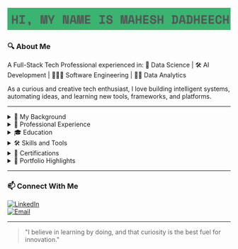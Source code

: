 <p align="center">
  <img src="https://github.com/mahesh2799/mahesh2799/blob/main/Screenshot%202025-03-28%20202426.png" />
</p>

### 🔍 About Me

A Full-Stack Tech Professional experienced in: 🧠 Data Science | 🛠️ AI Development | 👨🏻‍💻 Software Engineering | 🕵🏻 Data Analytics

As a curious and creative tech enthusiast, I love building intelligent systems, automating ideas, and learning new tools, frameworks, and platforms.

---

<details>
<summary>👨 My Background</summary>

I started my journey in 2020 with a strong foundation in Python and Java, working on basic projects in software development and data analysis. Over time, my interest in intelligent systems and automation led me into the world of Machine Learning, Deep Learning, and NLP. I began experimenting with libraries like Scikit-learn, TensorFlow, and Keras, building predictive models and learning how to handle messy real-world data.

While working as a Software Developer and AI Development Analyst, I got hands-on experience designing scalable systems, building and testing APIs, training ML models, and working with data end-to-end, from extraction to deployment.

My toolkit gradually expanded to include Big Data tools like Apache Hadoop, Hive, and PySpark, along with Visualization tools such as Tableau, Power BI, and advanced Excel dashboards. I’ve also worked with cloud platforms like AWS, Google Cloud and Microsoft Azure, integrating storage, compute, and model deployment services into my work.

I enjoy taking ownership of projects, whether it's building a neural network for time series forecasting or leading a team in fast-paced operational environments. I believe that combining technical depth with clear communication and collaboration is key to delivering real value.

Over the years, I’ve worked in diverse domains, including eCommerce, logistics, and customer analytics, bringing a balance of technical expertise, business understanding, and a people-first mindset.

Today, I’m constantly experimenting with AI workflows, LLMs, and automation pipelines, aiming to build things that are not just smart but actually useful.

</details>

<details>
<summary>💼 Professional Experience</summary>

#### 🔹 AI Development Analyst Intern – Semper8 International Ltd. | Sept 2024 – Dec 2024

At Semper8, I was deeply involved in developing an innovative, AI-powered Human Resources Intelligence Platform aimed at revolutionizing internal recruitment workflows. My role blended AI engineering, data pipeline design, and applied research, transforming experimental models into production-ready components used by internal decision-makers.

- **Speech-to-Text Intelligence**: Integrated and fine-tuned a Wav2Vec2-based speech recognition model, significantly improving transcription accuracy for candidate video responses.  
- **Emotion Recognition Pipeline**: Built and deployed a custom LSTM-based emotion identification model to assess vocal tone and emotional sentiment, enabling HR teams to better understand candidate personality traits during screening.  
- **Smart Video-to-Insight System**: Designed an end-to-end pipeline to extract, process, and analyze video/audio data stored in MongoDB, storing outputs as structured insights mapped to candidates and job IDs.  
- **Semantic Matching Engine**: Contributed to building a semantic vector search system for intelligent candidate-job matching using embeddings and OpenAI APIs.  
- **Cloud & Data Engineering**: Built PySpark-based ETL workflows to handle large-scale unstructured data with seamless integration across MongoDB, MariaDB, and Hadoop ecosystems, all deployed in an Azure environment.  
- **Agile Collaboration & Delivery**: Delivered key project milestones, wrote technical documentation, and demoed AI pipelines to cross-functional teams and stakeholders.

This experience pushed me beyond model development; it allowed me to contribute to a fully integrated, scalable AI system that shapes how modern HR teams operate.

Skills & Tools: Python, PySpark, Wav2Vec2, LSTM, OpenAI Embeddings, MongoDB, Hadoop, MariaDB, Azure, REST APIs, Git, NLP, Data Engineering, Model Deployment, Semantic Search, Team Collaboration


#### 🔹 Software Developer & Tester – HashedIn by Deloitte | August 2022 – December 2022

At HashedIn by Deloitte, I played a pivotal role in "Project DNA," a comprehensive initiative aimed at creating a robust framework for employee management tools. My contributions included developing and automating test scripts, which ensured the optimal performance of the software. I helped to build more streamlined workflow, reducing the time required for manual testing and increasing the accuracy of the test outcomes.

-	**Automation Expertise**: Developed and executed 50% of the automation test scripts, ensuring the seamless performance of employee management tools.
-	**Collaboration**: Worked closely with cross-functional teams, using Jira to monitor progress and ensure the timely delivery of project milestones.
-	**Efficiency Gains**: Improved testing processes, which contributed to a 30% reduction in time spent on manual testing tasks.

Skills & Tools: Java, Selenium, TestNG, JUnit, Jira, Agile, Git, REST APIs


#### 🔹 Software Developer & Tester Intern – HashedIn by Deloitte | March 2022 – July 2022

During my internship at HashedIn by Deloitte, I gained hands-on experience with various frameworks, focusing on automation and API testing. My ability to quickly adapt to new technologies allowed me to contribute effectively to the team and deliver high-quality software solutions.

-	**Framework Proficiency**: Gained expertise in Selenium, utilizing Java and Python to automate testing processes.
- **API Testing**: Leveraged Postman for API testing, enhancing the robustness and reliability of the software.
-	**Innovative Problem Solving**: Identified and resolved key issues in test cases, improving the overall efficiency of the development process.

Skills & Tools: Selenium, Java, Python, Postman, REST APIs, Git


#### 🔹 Cloud Engineer Intern – Synoptek, India | Jan 2022 – Feb 2022

As a Cloud Engineer Intern at Synoptek, I immersed myself in cloud infrastructure management using Microsoft Azure. My role involved creating and deploying virtual machines, which provided clients with reliable and scalable solutions tailored to their specific needs.

-	**Azure Expertise**: Developed and deployed multiple virtual machines, showcasing my proficiency in cloud infrastructure management.
-	**Client Solutions**: Installed and configured virtual machines on client servers, ensuring smooth and efficient operations.
-	**Problem Resolution**: Addressed and resolved technical challenges related to cloud deployments, contributing to client satisfaction.

Skills & Tools: Microsoft Azure, PowerShell, Linux, VM Deployment, Networking, System Configuration


#### 🔹 Frontend Engineer Intern – Celebal Technologies | June 2021 – August 2021

At Celebal Technologies, I was tasked with implementing email functionalities, which played a critical role in enhancing communication capabilities within the organization's software products. My work on both Pop3 and Google SMTP servers ensured reliable and secure email operations.

-	**Email Integration**: Successfully implemented email functionalities using Pop3 and Google SMTP servers, improving the software’s communication features.
-	**Technical Implementation**: Wrote and debugged code to integrate email services, ensuring smooth and reliable message delivery.
-	**Collaboration**: Worked closely with backend developers to integrate email functionalities seamlessly into the existing software architecture.

Skills & Tools: Python, SMTP, Pop3, Git, Email Protocols, REST API


</details>

<details>
<summary>🎓 Education</summary>

**Postgraduate Certificate – Applied AI Solutions Development**  
George Brown College, Toronto (Jan 2024-Dec 2024) – GPA: 3.82/4  

This intensive postgraduate program focuses on practical, industry-ready applications of Artificial Intelligence. Through hands-on projects and collaborative learning, I’ve gained expertise in areas such as:
-	**Machine Learning & Deep Learning**: Building models using Scikit-learn, TensorFlow, Keras, and PyTorch for real-world use cases.
-	**Natural Language Processing (NLP)**: Working with text classification, sentiment analysis, embeddings, and LLM integration.
-	**Big Data & Cloud Computing**: Using PySpark, Hadoop, and deploying models and pipelines on platforms like Azure and GCP.
-	**MLOps & Automation**: Learning to scale ML models into production environments using version control, testing, and automation tools.

The program also emphasized Agile development, collaboration, and communication, all of which I applied during my co-op and in personal projects.



**Bachelor of Technology(B.Tech) – Computer Science**  
UPES, Dehradun (2018-2022) 

My undergraduate program gave me a strong foundation in computer science principles, including:
-	Object-oriented programming, Data Structures, and Algorithms
-	Full-stack development using Java, Python, and basic HTML/CSS
-	Database management with MySQL, MariaDB, and SQL queries
-	Early exposure to AI, including basic machine learning models and data visualization tools

I also participated in technical clubs, coding challenges, and collaborative projects that built my problem-solving and teamwork skills early in my journey.



**Postgraduate Certificate – Human Resources Management**  
York University, Toronto (2023)

While my primary focus remains in tech, this certification helped me better understand organizational behavior, communication strategies, and professional development frameworks, all of which complement my collaborative and leadership style in tech teams.


</details>

<details>
<summary>🛠️ Skills and Tools</summary>

**👨‍💻 Programming Languages**  
Python, Java, SQL, Bash, HTML/CSS, JavaScript (Basics)

**🤖 AI & Machine Learning**  
- Scikit-learn, TensorFlow, Keras, PyTorch, XGBoost, LightGBM  
- Supervised & Unsupervised Learning, Regression, Classification, Clustering, Model Evaluation  
- Deep Learning Architectures: ANN, CNN, RNN, LSTM, ResNet, Transfer Learning  
- Model Optimization: Hyperparameter Tuning, Grid Search, Cross-validation  

**🗣️ Natural Language Processing (NLP)**  
- Wav2Vec2, OpenAI APIs, NLTK, SpaCy, TextBlob, HuggingFace Transformers  
- Text Classification, Sentiment Analysis, Tokenization, NER, Embeddings, Semantic Search  

**💾 Data Engineering & Big Data**  
- PySpark, Hadoop (HDFS, Hive, Pig), MongoDB, MariaDB, MySQL, PostgreSQL  
- ETL Pipelines, Data Cleaning, Data Wrangling, Schema Design  

**☁️ Cloud & DevOps**  
- Microsoft Azure: Blob Storage, Azure ML, Synapse, ADF  
- Google Cloud Platform (GCP): BigQuery, Cloud Storage *(Basics)*  
- Tools: Docker, Git, GitHub, VSCode, Postman, Notion  
- API Development & Testing: Flask, REST APIs, Postman  

**📊 Data Visualization & Business Intelligence**  
Tableau, Power BI, Excel (Advanced), Matplotlib, Seaborn, Plotly, Folium  

**🔧 Tools & Workflow**  
Jupyter Notebooks, Selenium, Git/GitHub, Agile (Scrum/Kanban), CI/CD Concepts  

**💬 Soft Skills**  
- Leadership & Team Management  
- Communication & Public Speaking  
- Analytical Thinking & Problem Solving  
- Time Management & Client Collaboration  
- Presentation & Documentation  
- Inquisitive and Quick Learner


</details>

<details>
<summary>📜 Certifications</summary>

- [✅ Python for Data Science, AI & Development](https://www.coursera.org/account/accomplishments/verify/LX2W8WRZVTTN)
- [✅ Software Development Processes and Methodologies](https://www.coursera.org/account/accomplishments/verify/XMB7HKU2QLGD)
- [✅ SQL for Data Science](https://www.coursera.org/account/accomplishments/verify/S39N9BT6TJ8F)
- [✅ Responsive Website Basics: Code with HTML, CSS, and JavaScript](https://www.coursera.org/account/accomplishments/verify/454RVTW5EELP)
- [✅ Technical Support Fundamentals](https://www.coursera.org/account/accomplishments/verify/KN34D2STWTK8)

</details>

<details>
<summary>📂 Portfolio Highlights</summary>

### 🌡️ - [✅ Economic Impacts of Climate Shifts](https://github.com/mahesh2799/Economic-Impacts-Of-Climate-Shifts)


This project analyzes and predicts the socio-economic impact of disasters in Canada using big data techniques. By integrating weather conditions with economic indicators such as house prices, food prices, inflation rates, and casualty trends, we identify patterns and correlations to inform disaster preparedness strategies.

Key Features
-	Big Data Integration: Collected disaster-related data from Hadoop, MongoDB, MariaDB, Snowflake, and Azure SQL Server Express for large-scale analysis.
-	ETL Pipeline Development: Designed a robust PySpark-based ETL pipeline for seamless data extraction, transformation, and loading.
-	Exploratory & Predictive Analysis: Applied EDA, correlation analysis, and forecasting models to assess economic disruptions due to disasters.
-	Data Visualization: Developed interactive dashboards in Power BI to illustrate disaster-driven market fluctuations.
-	Key Insights: Identified strong links between disaster events and price volatility in essential commodities and housing markets.

Skills Gained
-	Big Data Processing & Storage: Hadoop, PySpark, MongoDB, Snowflake, and MariaDB.
-	Data Engineering: ETL pipeline development, data cleaning, and preprocessing.
-	Machine Learning & Analytics: Forecasting economic trends using disaster-related data.
-	Data Visualization & Business Intelligence: Power BI dashboards and data storytelling.
-	Problem-Solving & Critical Thinking: Handling data inconsistencies and deriving meaningful insights. 


### 🤖 [End-to-End Machine Learning Model](https://github.com/mahesh2799/EndToEndMLProject)

This project focuses on building an end-to-end machine learning pipeline for predicting student performance based on various demographic and educational factors. The implementation follows best practices in modular coding, logging, exception handling, and version control using GitHub.

Project Overview
-	Developed an end-to-end ML pipeline for predicting students' test scores based on attributes such as gender, parental education, lunch type, and test preparation course.
-	Implemented data ingestion, transformation, model training, evaluation, and deployment in a structured, modular format.
-	Used logging and exception handling to improve debugging and maintainability.
-	Created training and prediction pipelines to automate the workflow.

Key Features
-	End-to-End ML Pipeline: Implemented data ingestion, transformation, model training, and evaluation.
-	Modular Project Structure: Created reusable components for scalability and maintainability.
-	Feature Engineering: Processed categorical and numerical data, generated new features, and handled missing values.
-	Model Selection & Evaluation: Compared multiple regression models and selected the best based on R-squared score.
-	Automation & Deployment: Built training and prediction pipelines with logging and exception handling.

Skills Gained
-	Machine Learning & Data Processing: Feature engineering, data transformation, and exploratory data analysis (EDA).
-	Model Development: Regression models, performance evaluation, and hyperparameter tuning.
-	Software Engineering Best Practices: Modular coding, exception handling, and logging.
-	MLOps & Pipeline Automation: Creating scalable ML workflows with training and prediction pipelines.
-	Version Control & Collaboration: Git & GitHub for tracking changes and managing code repositories.
-	Python & Libraries: Pandas, NumPy, Matplotlib, Seaborn, Scikit-learn, and CatBoost.


### 📊 [Bike Store Sales Analysis](https://github.com/mahesh2799/BikeStore-Analysis)

Project Overview
This project focuses on analyzing sales performance, customer demographics, and inventory trends for a bike store. By leveraging SQL and Tableau, key insights were derived to enhance business strategies, inventory management, and marketing efforts.

Key Features
-	Sales & Customer Analysis: Used complex SQL queries to uncover trends in peak sales periods, customer demographics, and product demand.
-	Inventory Optimization: Assessed stock levels and turnover rates to streamline supply chain and inventory management.
-	Data Cleaning & Transformation: Ensured data integrity by handling missing values and standardizing datasets.
-	Interactive Data Visualization: Created dynamic Tableau dashboards for real-time monitoring of business performance.

Skills Gained
-	Data Analysis & SQL Queries: Sales forecasting, customer segmentation, and trend identification.
-	Business Intelligence & Visualization: Tableau dashboards for data-driven decision-making.
-	Inventory & Supply Chain Optimization: Demand prediction and stock level management.
-	Data Cleaning & Preprocessing: Handling inconsistencies and preparing datasets for analysis.

<p align="center">
  <img src="https://github.com/mahesh2799/mahesh2799/blob/main/Screenshot%20(18).png)" width="400" />
  <img src="https://github.com/mahesh2799/mahesh2799/blob/main/Screenshot%20(19).png)" width="400" />
</p>

### 🧠 [Traffic Sign Recognition](https://github.com/mahesh2799/Traffic-Sign-Recognition-Model)

Project Overview
This project focuses on developing a deep learning-based traffic sign classification system using the German Traffic Sign Recognition Benchmark (GTSRB) dataset. By leveraging CNN architectures and transfer learning models, the system enhances navigation technologies and improves driving safety.

Key Features
-	Multi-Model Comparison: Developed and evaluated three deep learning models:
-	Custom CNN: Achieved 96.2% accuracy, outperforming pre-trained models.
-	MobileNetV2: Used transfer learning, achieving 87.26% accuracy after Optuna-based hyperparameter tuning.
-	ResNet: Implemented ResNet-based feature extraction, reaching 84.15% accuracy.
-	Data Preprocessing & Augmentation: Converted images to numpy arrays, applied one-hot encoding, and addressed class imbalance using augmentation techniques.
-	Hyperparameter Optimization: Employed Optuna for tuning learning rates, batch sizes, and dropout rates, enhancing model performance.
-	Overfitting Prevention: Implemented dropout layers and early stopping to improve model generalization.

Skills Gained
-	Deep Learning & CNN Architectures: Custom CNN design, MobileNetV2, and ResNet implementation.
-	Transfer Learning & Model Optimization: Fine-tuning pre-trained models and hyperparameter tuning with Optuna.
-	Image Processing & Augmentation: Data transformation, normalization, and augmentation techniques.
-	Performance Evaluation & Model Selection: Accuracy benchmarking across multiple architectures.
-	Python & Libraries: TensorFlow/Keras, NumPy, OpenCV, Matplotlib, and Scikit-learn.


### 🌦️ [Weather Prediction model](https://github.com/mahesh2799/Weather-Prediction-Model)

Project Overview
This project leverages Long Short-Term Memory (LSTM) neural networks for accurate temperature forecasting using historical weather data. By capturing temporal dependencies, the model provides precise short-term temperature predictions, aiding in weather trend analysis.

Key Features
-	Time Series Forecasting: Implemented LSTM-based deep learning to predict future temperatures based on past weather data.
-	Data Preprocessing & Normalization: Handled missing values using forward & backward fill, applied MinMaxScaler, and aligned data with a datetime index.
-	Feature Engineering: Defined a 24-hour look-back period for meaningful time series generation.
-	Optimized Deep Learning Model: Built a multi-layer LSTM architecture with Dropout and Dense layers, fine-tuned using Keras Tuner for optimal performance.
-	Accurate Predictions: Achieved a test loss of 0.0019 and mean absolute error (MAE) of 0.0327, demonstrating high forecasting accuracy.

Skills Gained
-	Deep Learning & Neural Networks: LSTM architecture, hyperparameter tuning, and model evaluation.
-	Time Series Analysis: Data transformation, lag-based feature engineering, and sequence modeling.
-	Data Preprocessing: Handling missing values, feature scaling, and dataset splitting for time series forecasting.
-	Model Optimization: Implementing Dropout for regularization and using Keras Tuner for hyperparameter tuning.
-	Python & Libraries: TensorFlow/Keras, NumPy, Pandas, Matplotlib, and Scikit-learn.


</details>

---

### 📫 Connect With Me

[![LinkedIn](https://img.shields.io/badge/LinkedIn-blue?logo=linkedin)](https://linkedin.com/in/mdadheech)  
[![Email](https://img.shields.io/badge/Email-red?logo=gmail)](mailto:mdadheech27@gmail.com)

---



> "I believe in learning by doing, and that curiosity is the best fuel for innovation."


<!--
**mahesh2799/mahesh2799** is a ✨ _special_ ✨ repository because its `README.md` (this file) appears on your GitHub profile.

Here are some ideas to get you started:

- 🔭 I’m currently working on ...
- 🌱 I’m currently learning ...
- 👯 I’m looking to collaborate on ...
- 🤔 I’m looking for help with ...
- 💬 Ask me about ...
- 📫 How to reach me: ...
- 😄 Pronouns: ...
- ⚡ Fun fact: ...
-->
